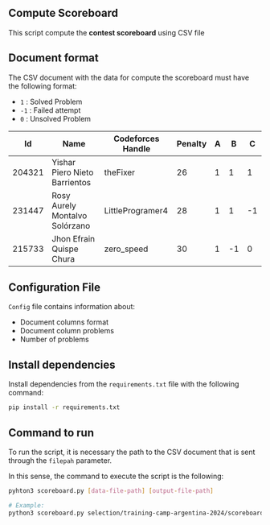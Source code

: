 ## Compute Scoreboard

This script compute the **contest scoreboard** using CSV file

## Document format

The CSV document with the data for compute the scoreboard must have the following format:

- `1` : Solved Problem
- `-1` : Failed attempt
- `0` : Unsolved Problem

| Id | Name | Codeforces Handle | Penalty | A | B | C |
| - | - | - | - | - | - | - |
| 204321 | Yishar Piero Nieto Barrientos | theFixer | 26 | 1 | 1 | 1 |
| 231447 | Rosy Aurely Montalvo Solórzano | LittleProgramer4 | 28 | 1 | 1 | -1 |
| 215733 | Jhon Efrain Quispe Chura | zero_speed | 30 | 1 | -1 | 0 |

## Configuration File

`Config` file contains information about:

- Document columns format
- Document column problems
- Number of problems

## Install dependencies

Install dependencies from the `requirements.txt` file with the following command:

```bash
pip install -r requirements.txt
```

## Command to run

To run the script, it is necessary the path to the CSV document that is sent through the `filepah` parameter.

In this sense, the command to execute the script is the following:

``` bash
pyhton3 scoreboard.py [data-file-path] [output-file-path]

# Example:
python3 scoreboard.py selection/training-camp-argentina-2024/scoreboard.csv selection/training-camp-argentina-2024
```
